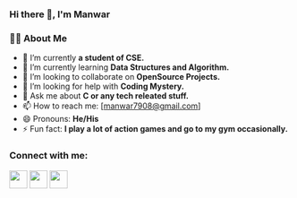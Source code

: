 ### Hi there 👋, I'm Manwar

### 🙋‍♂️ About Me 

- 🔭 I’m currently <strong> a student of CSE. </strong> 
- 🌱 I’m currently learning <strong> Data Structures and Algorithm. </strong>
- 👯 I’m looking to collaborate on <strong> OpenSource Projects. </strong>
- 🤔 I’m looking for help with <strong> Coding Mystery. </strong>
- 💬 Ask me about <strong> C or any tech releated stuff. </strong>
- 📫 How to reach me: [manwar7908@gmail.com]
- 😄 Pronouns: <strong> He/His </strong>
- ⚡ Fun fact: <strong> I play a lot of action games and go to my gym occasionally. </strong>


### Connect with me:

<img height="32" width="32" src="https://simpleicons.org/icons/linkedin.svg" /> 
<img height="32" width="32" src="https://simpleicons.org/icons/facebook.svg" />  <img height="32" width="32" src="https://simpleicons.org/icons/instagram.svg" />
